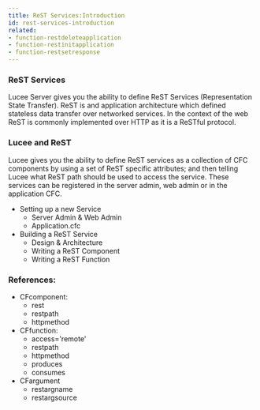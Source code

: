 ```yaml
---
title: ReST Services:Introduction
id: rest-services-introduction
related:
- function-restdeleteapplication
- function-restinitapplication
- function-restsetresponse
---
```


### ReST Services ###

Lucee Server gives you the ability to define ReST Services (Representation State Transfer). ReST is and application architecture which defined stateless data transfer over networked services. In the context of the web ReST is commonly implemented over HTTP as it is a ReSTful protocol.

### Lucee and ReST ###

Lucee gives you the ability to define ReST services as a collection of CFC components by using a set of ReST specific attributes; and then telling Lucee what ReST path should be used to access the service. These services can be registered in the server admin, web admin or in the application CFC.

* Setting up a new Service
	* Server Admin & Web Admin
	* Application.cfc
* Building a ReST Service
	* Design & Architecture
	* Writing a ReST Component
	* Writing a ReST Function

### References: ###

* CFcomponent:
	* rest
	* restpath
	* httpmethod
* CFfunction:
	* access='remote'
	* restpath
	* httpmethod
	* produces
	* consumes
* CFargument
	* restargname
	* restargsource
